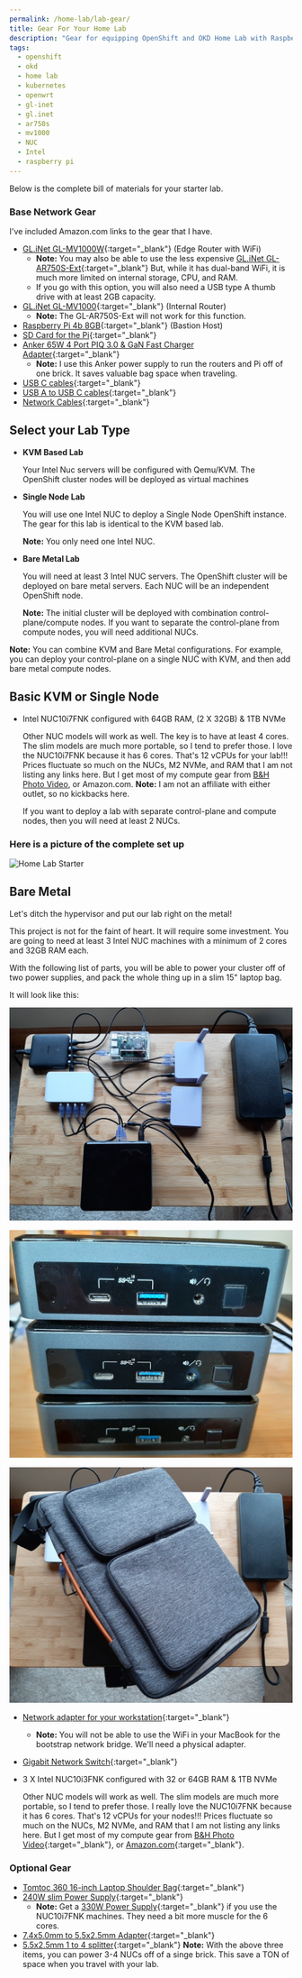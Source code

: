 ```yaml
---
permalink: /home-lab/lab-gear/
title: Gear For Your Home Lab
description: "Gear for equipping OpenShift and OKD Home Lab with Raspberry Pi, Intel NUC, CentOS Stream, and OpenWRT"
tags:
  - openshift
  - okd
  - home lab
  - kubernetes
  - openwrt
  - gl-inet
  - gl.inet
  - ar750s
  - mv1000
  - NUC
  - Intel
  - raspberry pi
---
```

Below is the complete bill of materials for your starter lab.

### Base Network Gear

I've included Amazon.com links to the gear that I have.

* [GL.iNet GL-MV1000W](https://www.amazon.com/gp/product/B08DCFBV3H/ref=ppx_yo_dt_b_search_asin_title?ie=UTF8&psc=1){:target="_blank"} (Edge Router with WiFi)
  * __Note:__ You may also be able to use the less expensive [GL.iNet GL-AR750S-Ext](https://www.amazon.com/GL-iNet-GL-AR750S-Ext-pre-Installed-Cloudflare-Included/dp/B07GBXMBQF/ref=sr_1_3?dchild=1&keywords=gl.iNet&qid=1627902663&sr=8-3){:target="_blank"}  But, while it has dual-band WiFi, it is much more limited on internal storage, CPU, and RAM.
  * If you go with this option, you will also need a USB type A thumb drive with at least 2GB capacity.
* [GL.iNet GL-MV1000](https://www.amazon.com/gp/product/B07ZJD5BZY/ref=ppx_yo_dt_b_search_asin_title?ie=UTF8&psc=1){:target="_blank"} (Internal Router)
  * __Note:__ The GL-AR750S-Ext will not work for this function.
* [Raspberry Pi 4b 8GB](https://www.amazon.com/gp/product/B089ZZ8DTV/ref=ppx_yo_dt_b_search_asin_title?ie=UTF8&psc=1){:target="_blank"} (Bastion Host)
* [SD Card for the Pi](https://www.amazon.com/gp/product/B08RG6XJZD/ref=ppx_yo_dt_b_search_asin_title?ie=UTF8&psc=1){:target="_blank"}
* [Anker 65W 4 Port PIQ 3.0 & GaN Fast Charger Adapter](https://www.amazon.com/Anker-Charger-4-Port-MacBook-Laptops/dp/B098WQRGNQ/ref=dp_prsubs_1?pd_rd_i=B098WQRGNQ&psc=1){:target="_blank"}
  * __Note:__ I use this Anker power supply to run the routers and Pi off of one brick.  It saves valuable bag space when traveling.
* [USB C cables](https://www.amazon.com/gp/product/B08R68T84N/ref=ppx_yo_dt_b_search_asin_title?ie=UTF8&psc=1){:target="_blank"}
* [USB A to USB C cables](https://www.amazon.com/gp/product/B08T5VXQN3/ref=ppx_yo_dt_b_search_asin_title?ie=UTF8&psc=1){:target="_blank"}
* [Network Cables](https://www.amazon.com/gp/product/B07958727H/ref=ppx_yo_dt_b_search_asin_title?ie=UTF8&psc=1){:target="_blank"}

## Select your Lab Type

* __KVM Based Lab__

   Your Intel Nuc servers will be configured with Qemu/KVM.  The OpenShift cluster nodes will be deployed as virtual machines

* __Single Node Lab__

   You will use one Intel NUC to deploy a Single Node OpenShift instance.  The gear for this lab is identical to the KVM based lab.

   __Note:__ You only need one Intel NUC.

* __Bare Metal Lab__

   You will need at least 3 Intel NUC servers.  The OpenShift cluster will be deployed on bare metal servers.  Each NUC will be an independent OpenShift node.

   __Note:__ The initial cluster will be deployed with combination control-plane/compute nodes.  If you want to separate the control-plane from compute nodes, you will need additional NUCs.

__Note:__ You can combine KVM and Bare Metal configurations.  For example, you can deploy your control-plane on a single NUC with KVM, and then add bare metal compute nodes.

## __Basic KVM or Single Node__

* Intel NUC10i7FNK configured with 64GB RAM, (2 X 32GB) & 1TB NVMe

   Other NUC models will work as well.  The key is to have at least 4 cores.  The slim models are much more portable, so I tend to prefer those.  I love the NUC10i7FNK because it has 6 cores.  That's 12 vCPUs for your lab!!!
   Prices fluctuate so much on the NUCs, M2 NVMe, and RAM that I am not listing any links here.  But I get most of my compute gear from [B&H Photo Video](https://www.bhphotovideo.com), or Amazon.com.  __Note:__ I am not an affiliate with either outlet, so no kickbacks here.

   If you want to deploy a lab with separate control-plane and compute nodes, then you will need at least 2 NUCs.

### Here is a picture of the complete set up

![Home Lab Starter](images/HomeLab.png)

## __Bare Metal__

Let's ditch the hypervisor and put our lab right on the metal!

This project is not for the faint of heart.  It will require some investment.  You are going to need at least 3 Intel NUC machines with a minimum of 2 cores and 32GB RAM each.

With the following list of parts, you will be able to power your cluster off of two power supplies, and pack the whole thing up in a slim 15" laptop bag.

It will look like this:

![Bare Metal Lab](images/bare-metal-lab.jpg)

![Bare Metal Lab](images/bare-metal-front.jpg)

![Bare Metal Lab](images/bare-metal-bag.jpg)

* [Network adapter for your workstation](https://www.amazon.com/gp/product/B08VN3DGK6/ref=ppx_yo_dt_b_search_asin_title?ie=UTF8&psc=1){:target="_blank"}
  * __Note:__ You will not be able to use the WiFi in your MacBook for the bootstrap network bridge.  We'll need a physical adapter.
* [Gigabit Network Switch](https://www.bhphotovideo.com/c/product/1614892-REG/ubiquiti_networks_usw_flex_mini_unifi_usw_flex_mini.html){:target="_blank"}
* 3 X Intel NUC10i3FNK configured with 32 or 64GB RAM & 1TB NVMe

   Other NUC models will work as well.  The slim models are much more portable, so I tend to prefer those.  I really love the NUC10i7FNK because it has 6 cores.  That's 12 vCPUs for your nodes!!!
   Prices fluctuate so much on the NUCs, M2 NVMe, and RAM that I am not listing any links here.  But I get most of my compute gear from [B&H Photo Video](https://www.bhphotovideo.com){:target="_blank"}, or [Amazon.com](https://www.amazon.com){:target="_blank"}.

### Optional Gear

* [Tomtoc 360 16-inch Laptop Shoulder Bag](https://www.amazon.com/gp/product/B082DTNLBJ/ref=ppx_yo_dt_b_search_asin_title?ie=UTF8&psc=1){:target="_blank"}
* [240W slim Power Supply](https://www.amazon.com/gp/product/B07QZGLFWF/ref=ppx_yo_dt_b_search_asin_title?ie=UTF8&psc=1){:target="_blank"}
  * __Note:__ Get a [330W Power Supply](https://www.amazon.com/gp/product/B08T978LP6/ref=ppx_yo_dt_b_search_asin_title?ie=UTF8&psc=1){:target="_blank"} if you use the NUC10i7FNK machines.  They need a bit more muscle for the 6 cores.
* [7.4x5.0mm to 5.5x2.5mm Adapter](https://www.amazon.com/gp/product/B07W59BMSD/ref=ppx_od_dt_b_asin_title_s00?ie=UTF8&psc=1){:target="_blank"}
* [5.5x2.5mm 1 to 4 splitter](https://www.amazon.com/gp/product/B07BBQ54K4/ref=ppx_yo_dt_b_search_asin_title?ie=UTF8&psc=1){:target="_blank"}
   __Note:__ With the above three items, you can power 3-4 NUCs off of a singe brick.  This save a TON of space when you travel with your lab.
